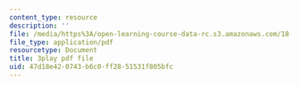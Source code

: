 ```yaml
---
content_type: resource
description: ''
file: /media/https%3A/open-learning-course-data-rc.s3.amazonaws.com/18-06-linear-algebra-spring-2010/47d18e420743b6c0ff2851531f805bfc_YzZUIYRCE38.pdf
file_type: application/pdf
resourcetype: Document
title: 3play pdf file
uid: 47d18e42-0743-b6c0-ff28-51531f805bfc
---
```

